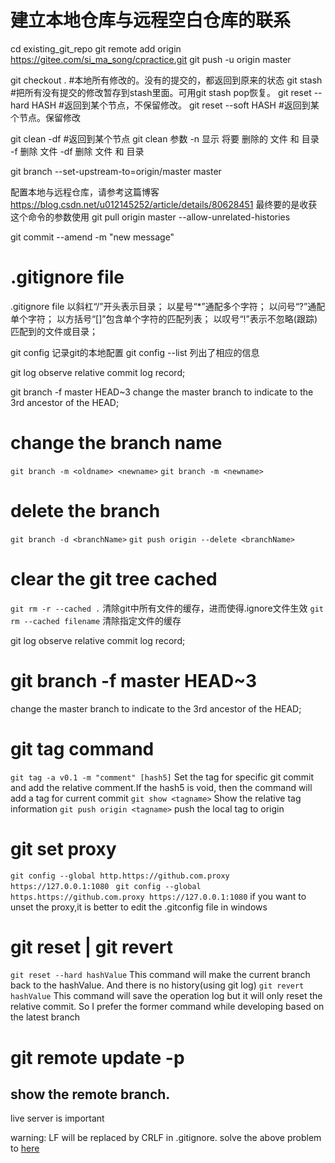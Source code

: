 # 建立本地仓库与远程空白仓库的联系
cd existing_git_repo
git remote add origin https://gitee.com/si_ma_song/cpractice.git
git push -u origin master

git checkout . #本地所有修改的。没有的提交的，都返回到原来的状态
git stash #把所有没有提交的修改暂存到stash里面。可用git stash pop恢复。
git reset --hard HASH #返回到某个节点，不保留修改。
git reset --soft HASH #返回到某个节点。保留修改

git clean -df #返回到某个节点
git clean 参数
    -n 显示 将要 删除的 文件 和  目录
    -f 删除 文件
    -df 删除 文件 和 目录


git branch --set-upstream-to=origin/master master

配置本地与远程仓库，请参考这篇博客
https://blog.csdn.net/u012145252/article/details/80628451
最终要的是收获这个命令的参数使用
git pull origin master --allow-unrelated-histories

git commit --amend -m "new message"

# .gitignore file
.gitignore file
以斜杠“/”开头表示目录；
以星号“*”通配多个字符；
以问号“?”通配单个字符；
以方括号“[]”包含单个字符的匹配列表；
以叹号“!”表示不忽略(跟踪)匹配到的文件或目录；

git config 记录git的本地配置
git config --list 列出了相应的信息

git log   observe relative commit log record;

git branch -f master HEAD~3
change the master branch to indicate to the 3rd ancestor of the HEAD;
# change the branch name
```git branch -m <oldname> <newname>```
```git branch -m <newname>```
# delete the branch 
```git branch -d <branchName>```
```git push origin --delete <branchName> ```

# clear the git tree cached
``` git rm -r --cached . ```
清除git中所有文件的缓存，进而使得.ignore文件生效
``` git rm --cached filename ```
清除指定文件的缓存

git log   observe relative commit log record;

# git branch -f master HEAD~3
change the master branch to indicate to the 3rd ancestor of the HEAD;

# git tag command
```git tag -a v0.1 -m "comment" [hash5]``` 
Set the tag for specific git commit and add the relative comment.If the hash5 is void, then the command will add a tag for current commit
``` git show <tagname> ``` 
Show the relative tag information
``` git push origin <tagname> ```
push the local tag to origin

# git set proxy
```git config --global http.https://github.com.proxy https://127.0.0.1:1080 ```
``` git config --global https.https://github.com.proxy https://127.0.0.1:1080 ```
if you want to unset the proxy,it is better to edit the .gitconfig file in windows

# git reset | git revert
``` git reset --hard hashValue ```
This command will make the current branch back to the hashValue.
And there is no history(using git log)
``` git revert hashValue ```
This command will save the operation log but it will only reset the relative commit.
So I prefer the former command while developing based on the latest branch

# git remote update -p
show the remote branch.
---------------------
live server is important


warning: LF will be replaced by CRLF in .gitignore.
solve the above problem to [here][link]

[link]: https://stackoverflow.com/questions/5834014/lf-will-be-replaced-by-crlf-in-git-what-is-that-and-is-it-important